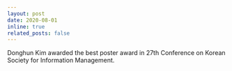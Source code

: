 ```yaml
---
layout: post
date: 2020-08-01
inline: true
related_posts: false
---
```


Donghun Kim awarded the best poster award in 27th Conference on Korean Society for Information Management.